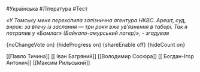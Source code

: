 #Українська #Література #Тест

*«У Томську мене перехопила залізнична агентура НКВС. Арешт, суд,  вирок: за втечу із заслання — три роки вже ув’язнення в таборі. Так я  потрапив у «Бамлаг» (Байкало-амурський лагер)», - згадував*

{noChangeVote on}
{hideProgress on}
{shareEnable off}
{hideCount on}

[[Павло Тичина]]
[[ Іван Багряний]]
[[Володимир Сосюра]]
[[ Богдан-Ігор Антонич]]
[[Максим Рильський]]
